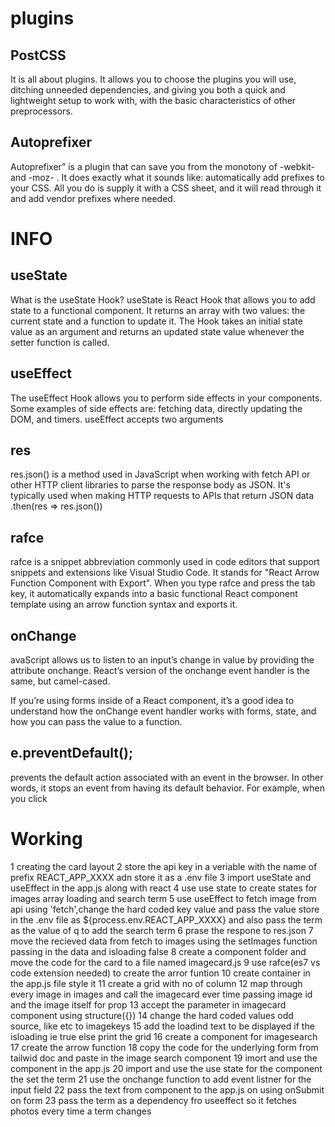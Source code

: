 # plugins
## PostCSS
It is all about plugins. It allows you to choose the plugins you will use, ditching unneeded dependencies, and giving you both a quick and lightweight setup to work with, with the basic characteristics of other preprocessors.
## Autoprefixer
Autoprefixer” is a plugin that can save you from the monotony of -webkit- and -moz- . It does exactly what it sounds like: automatically add prefixes to your CSS. All you do is supply it with a CSS sheet, and it will read through it and add vendor prefixes where needed.
# INFO
## useState
What is the useState Hook? useState is React Hook that allows you to add state to a functional component. It returns an array with two values: the current state and a function to update it. The Hook takes an initial state value as an argument and returns an updated state value whenever the setter function is called.
## useEffect
The useEffect Hook allows you to perform side effects in your components. Some examples of side effects are: fetching data, directly updating the DOM, and timers. useEffect accepts two arguments
## res
res.json() is a method used in JavaScript when working with fetch API or other HTTP client libraries to parse the response body as JSON. It's typically used when making HTTP requests to APIs that return JSON data 
.then(res => res.json())
## rafce
rafce is a snippet abbreviation commonly used in code editors that support snippets and extensions like Visual Studio Code. It stands for "React Arrow Function Component with Export". When you type rafce and press the tab key, it automatically expands into a basic functional React component template using an arrow function syntax and exports it.
## onChange
avaScript allows us to listen to an input’s change in value by providing the attribute onchange. React’s version of the onchange event handler is the same, but camel-cased.

If you’re using forms inside of a React component, it’s a good idea to understand how the onChange event handler works with forms, state, and how you can pass the value to a function.
## e.preventDefault();
prevents  the default action associated with an event in the browser. In other words, it stops an event from having its default behavior. For example, when you click
# Working
1 creating the card layout
2 store the api key in a veriable with the name of prefix REACT_APP_XXXX adn store it as a .env file
3 import useState and useEffect in the app.js along with react
4 use use state to create states for images array loading and search term
5 use useEffect to fetch image from api using 'fetch',change the hard coded key value and pass the   value store in the .env file as ${process.env.REACT_APP_XXXX} and also pass the term as the value of q to add the search term
6 prase the respone to res.json
7 move the recieved data from fetch to images using  the setImages function passing in the data and isloading false
8 create a component folder and move the code for the card to a file named imagecard.js
9 use rafce(es7 vs code extension needed) to create the arror funtion
10 create container in the app.js file style it
11 create a grid with no of column 
12 map through every image in images and call the imagecard ever time passing image id and the image itself for prop
13 accept the parameter in imagecard component using structure({})
14 change the hard coded values odd source, like etc to imagekeys
15  add the loadind text to be displayed if the isloading ie true else print the grid
16 create a component for imagesearch
17 create the arrow function
18 copy the code for the underlying form from tailwid doc and paste in the image search  component
19 imort and use the component in the app.js
20 import and use the use state for the component the set the term 
21 use the onchange function to add event listner for the input field
22 pass the text from component to the app.js on using onSubmit on form
23 pass the term as a dependency fro useeffect so it fetches photos every time a term changes

